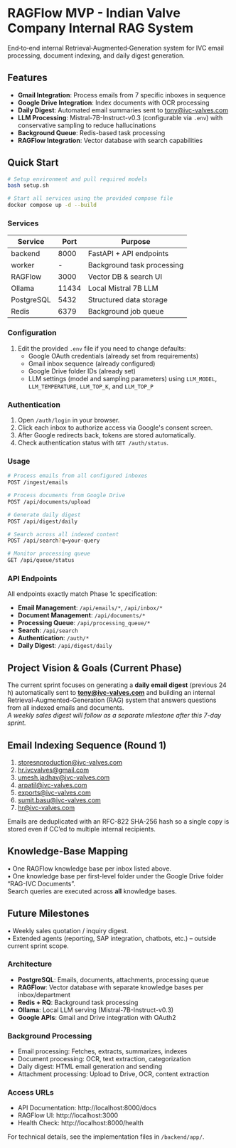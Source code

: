 # RAGFlow MVP - Indian Valve Company Internal RAG System

End‑to‑end internal Retrieval‑Augmented‑Generation system for IVC email processing, document indexing, and daily digest generation.

## Features

- **Gmail Integration**: Process emails from 7 specific inboxes in sequence
- **Google Drive Integration**: Index documents with OCR processing
- **Daily Digest**: Automated email summaries sent to tony@ivc-valves.com
- **LLM Processing**: Mistral-7B-Instruct-v0.3 (configurable via `.env`) with conservative sampling to reduce hallucinations
- **Background Queue**: Redis-based task processing
- **RAGFlow Integration**: Vector database with search capabilities

## Quick Start

```bash
# Setup environment and pull required models
bash setup.sh

# Start all services using the provided compose file
docker compose up -d --build
```

### Services

| Service   | Port | Purpose                       |
|-----------|------|-------------------------------|
| backend   | 8000 | FastAPI + API endpoints       |
| worker    | -    | Background task processing    |
| RAGFlow   | 3000 | Vector DB & search UI         |
| Ollama    | 11434| Local Mistral 7B LLM          |
| PostgreSQL| 5432 | Structured data storage       |
| Redis     | 6379 | Background job queue          |

### Configuration

1. Edit the provided `.env` file if you need to change defaults:
   - Google OAuth credentials (already set from requirements)
   - Gmail inbox sequence (already configured)
   - Google Drive folder IDs (already set)
   - LLM settings (model and sampling parameters) using `LLM_MODEL`, `LLM_TEMPERATURE`, `LLM_TOP_K`, and `LLM_TOP_P`

### Authentication

1. Open `/auth/login` in your browser.
2. Click each inbox to authorize access via Google's consent screen.
3. After Google redirects back, tokens are stored automatically.
4. Check authentication status with `GET /auth/status`.

### Usage

```bash
# Process emails from all configured inboxes
POST /ingest/emails

# Process documents from Google Drive
POST /api/documents/upload

# Generate daily digest
POST /api/digest/daily

# Search across all indexed content
POST /api/search?q=your-query

# Monitor processing queue
GET /api/queue/status
```

### API Endpoints

All endpoints exactly match Phase 1c specification:

- **Email Management**: `/api/emails/*`, `/api/inbox/*`
- **Document Management**: `/api/documents/*`
- **Processing Queue**: `/api/processing_queue/*`
- **Search**: `/api/search`
- **Authentication**: `/auth/*`
- **Daily Digest**: `/api/digest/daily`

## Project Vision & Goals (Current Phase)
The current sprint focuses on generating a **daily email digest** (previous 24 h) automatically sent to **tony@ivc-valves.com** and building an internal Retrieval-Augmented-Generation (RAG) system that answers questions from all indexed emails and documents.  
*A weekly sales digest will follow as a separate milestone after this 7-day sprint.*

## Email Indexing Sequence (Round 1)
1. storesnproduction@ivc-valves.com  
2. hr.ivcvalves@gmail.com  
3. umesh.jadhav@ivc-valves.com  
4. arpatil@ivc-valves.com  
5. exports@ivc-valves.com  
6. sumit.basu@ivc-valves.com  
7. hr@ivc-valves.com  

Emails are deduplicated with an RFC-822 SHA-256 hash so a single copy is stored even if CC’ed to multiple internal recipients.

## Knowledge-Base Mapping
• One RAGFlow knowledge base per inbox listed above.  
• One knowledge base per first-level folder under the Google Drive folder “RAG-IVC Documents”.  
Search queries are executed across **all** knowledge bases.

## Future Milestones
• Weekly sales quotation / inquiry digest.  
• Extended agents (reporting, SAP integration, chatbots, etc.) – outside current sprint scope.

### Architecture

- **PostgreSQL**: Emails, documents, attachments, processing queue
- **RAGFlow**: Vector database with separate knowledge bases per inbox/department
- **Redis + RQ**: Background task processing
- **Ollama**: Local LLM serving (Mistral-7B-Instruct-v0.3)
- **Google APIs**: Gmail and Drive integration with OAuth2

### Background Processing

- Email processing: Fetches, extracts, summarizes, indexes
- Document processing: OCR, text extraction, categorization
- Daily digest: HTML email generation and sending
- Attachment processing: Upload to Drive, OCR, content extraction

### Access URLs

- API Documentation: http://localhost:8000/docs
- RAGFlow UI: http://localhost:3000
- Health Check: http://localhost:8000/health

For technical details, see the implementation files in `/backend/app/`.
